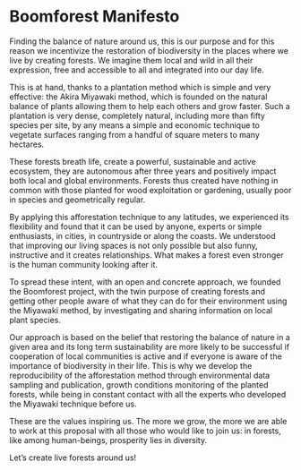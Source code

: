 # Boomforest Manifesto

Finding the balance of nature around us, this is our purpose and for this reason we incentivize the restoration of biodiversity in the places where we live by creating forests. We imagine them local and wild in all their expression, free and accessible to all and integrated into our day life.

This is at hand, thanks to a plantation method which is simple and very effective: the Akira Miyawaki method, which is founded on the natural balance of plants allowing them to help each others and grow faster. Such a plantation is very dense, completely natural, including more than fifty species per site, by any means a simple and economic technique to vegetate surfaces ranging from a handful of square meters to many hectares.

These forests breath life, create a powerful, sustainable and active ecosystem, they are autonomous after three years and positively impact both local and global environments. Forests thus created have nothing in common with those planted for wood exploitation or gardening, usually poor in species and geometrically regular.

By applying this afforestation technique to any latitudes, we experienced its flexibility and found that it can be used by anyone, experts or simple enthusiasts, in cities, in countryside or along the coasts. We understood that improving our living spaces is not only possible but also funny, instructive and it creates relationships. What makes a forest even stronger is the human community looking after it.

To spread these intent, with an open and concrete approach, we founded the Boomforest project, with the twin purpose of creating forests and getting other people aware of what they can do for their environment using the Miyawaki method, by investigating and sharing information on local plant species.

Our approach is based on the belief that restoring the balance of nature in a given area and its long term sustainability are more likely to be successful if cooperation of local communities is active and if everyone is aware of the importance of biodiversity in their life. This is why we develop the reproducibility of the afforestation method through environmental data sampling and publication, growth conditions monitoring of the planted forests, while being in constant contact with all the experts who developed the Miyawaki technique before us.

These are the values inspiring us. The more we grow, the more we are able to work at this proposal with all those who would like to join us: in forests, like among human-beings, prosperity lies in diversity.

Let’s create live forests around us!
